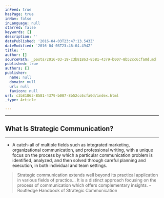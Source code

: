 ```yaml
---
inFeed: true
hasPage: true
inNav: false
inLanguage: null
starred: false
keywords: []
description: ''
datePublished: '2016-04-03T23:47:13.543Z'
dateModified: '2016-04-03T23:46:04.494Z'
title: ''
author: []
sourcePath: _posts/2016-03-19-c3b81863-8581-4379-b007-8b52cc6cfa0d.md
published: true
authors: []
publisher:
  name: null
  domain: null
  url: null
  favicon: null
url: c3b81863-8581-4379-b007-8b52cc6cfa0d/index.html
_type: Article

---
```

****

## What Is Strategic Communication?

****

* A catch-all of multiple fields such as integrated marketing, organizational communication, and professional writing, with a unique focus on the process by which a particular communication problem is identified, analyzed, and then solved through careful planning and execution, in both individual and team settings.

> Strategic communication extends well beyond its practical application in various fields of practice... It is a distinct approach focusing on the process of communication which offers complementary insights.  -Routledge Handbook of Strategic Communication